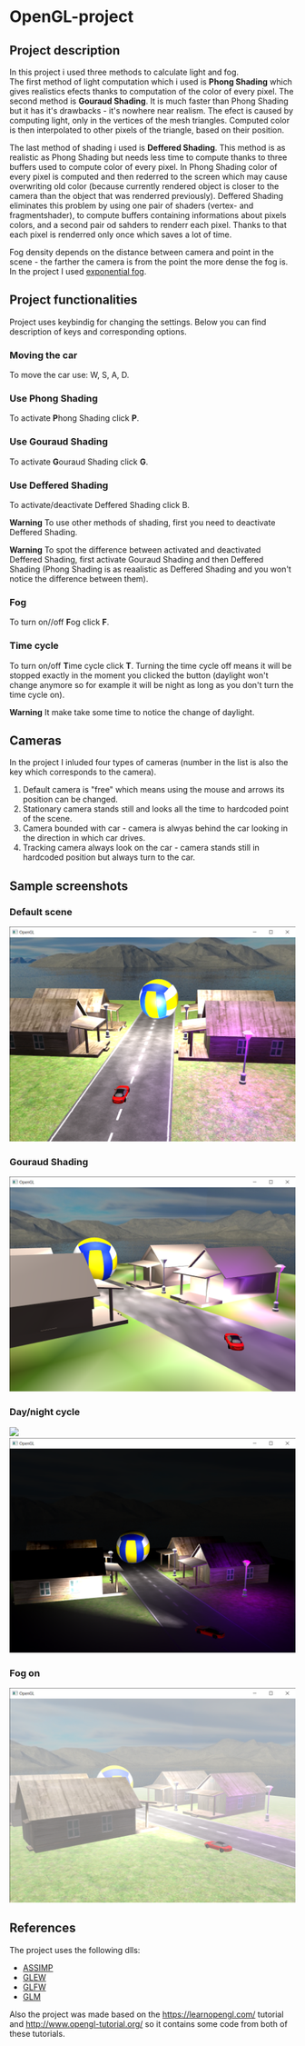 # OpenGL-project

## Project description
In this project i used three methods to calculate light and fog.\
The first method of light computation which i used is **Phong Shading** which gives realistics efects thanks to computation of the color of every pixel. The second method is **Gouraud Shading**. It is much faster than Phong Shading but it has it's drawbacks - it's nowhere near realism. The efect is caused by computing light, only in the vertices of the mesh triangles. Computed color is then interpolated to other pixels of the triangle, based on their position.

The last method of shading i used is **Deffered Shading**. This method is as realistic as Phong Shading but needs less time to compute thanks to three buffers used to compute color of every pixel. In Phong Shading color of every pixel is computed and then rederred to the screen which may cause overwriting old color (because currently rendered object is closer to the camera than the object that was renderred previously). Deffered Shading eliminates this problem by using one pair of shaders (vertex- and fragmentshader), to compute buffers containing informations about pixels colors, and a second pair od sahders to renderr each pixel. Thanks to that each pixel is renderred only once which saves a lot of time.

Fog density depends on the distance between camera and point in the scene - the farther the camera is from the point the more dense the fog is. In the project I used [exponential fog](https://www.opengl.org/archives/resources/code/samples/advanced/advanced97/notes/node122.html "exponential fog"). 

## Project functionalities
Project uses keybindig for changing the settings. Below you can find description of keys and corresponding options. 

### Moving the car
To move the car use: W, S, A, D.

### Use Phong Shading
To activate **P**hong Shading click **P**.

### Use Gouraud Shading
To activate **G**ouraud Shading click **G**.

### Use Deffered Shading
To activate/deactivate Deffered Shading click B.

**Warning** To use other methods of shading, first you need to deactivate Deffered Shading.

**Warning** To spot the difference between activated and deactivated Deffered Shading, first activate Gouraud Shading and then Deffered Shading (Phong Shading is as reaalistic as Deffered Shading and you won't notice the difference between them). 

### Fog
To turn on//off **F**og click **F**.

### Time cycle
To turn on/off **T**ime cycle click **T**.
Turning the time cycle off means it will be stopped exactly in the moment you clicked the button (daylight won't change anymore so for example it will be night as long as you don't turn the time cycle on).

**Warning** It make take some time to notice the change of daylight.

## Cameras
In the project I inluded four types of cameras (number in the list is also the key which corresponds to the camera).
1. Default camera is "free" which means using the mouse and arrows its position can be changed.
2. Stationary camera stands still and looks all the time to hardcoded point of the scene.
3. Camera bounded with car - camera is alwyas behind the car looking in the direction in which car drives.
4. Tracking camera always look on the car - camera stands still in hardcoded position but always turn to the car.

## Sample screenshots
### Default scene
![](Screenshots/default_scene.png)

### Gouraud Shading
![](Screenshots/gouraud_shading.png)

### Day/night cycle
![](Screenshots/day.png)
![](Screenshots/night.png)

### Fog on
![](Screenshots/fog.png)

## References
The project uses the following dlls:
* [ASSIMP](https://www.assimp.org/)
* [GLEW](http://glew.sourceforge.net/)
* [GLFW](https://www.glfw.org/)
* [GLM](https://github.com/g-truc/glm)

Also the project was made based on the https://learnopengl.com/ tutorial and http://www.opengl-tutorial.org/ so it contains some code from both of these tutorials.
